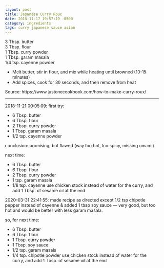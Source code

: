 ```yaml
---
layout: post
title: Japanese Curry Roux
date: 2018-11-17 19:57:19 -0500
category: ingredients
tags: curry japanese sauce asian
---
```

3 Tbsp. butter  
3 Tbsp. flour  
1 Tbsp. curry powder  
1 Tbsp. garam masala  
1/4 tsp. cayenne powder  
<ul>
 	<li>Melt butter, stir in flour, and mix while heating until browned (10-15 minutes)</li>
 	<li>Add spices, cook for 30 seconds, and then remove from heat</li>
</ul>
Source: https://www.justonecookbook.com/how-to-make-curry-roux/  

---

2018-11-21 00:05:09: first try:
* 6 Tbsp. butter
* 6 Tbsp. flour
* 2 Tbsp. curry powder
* 1 Tbsp. garam masala
* 1/2 tsp. cayenne powder

conclusion: promising, but flawed (way too hot, too spicy, missing umami)

next time:

* 6 Tbsp. butter
* 6 Tbsp. flour
* 2 Tbsp. curry powder
* 1 tsp. garam masala
* 1/8 tsp. cayenne
use chicken stock instead of water for the curry, and add 1 Tbsp. of sesame oil at the end

2020-03-31 22:41:55: made recipe as directed except 1/2 tsp chipotle pepper instead
of cayenne & added 1 tbsp soy sauce — very good, but too hot and would be better with
less garam masala.

so, for next time: 
* 6 Tbsp. butter
* 6 Tbsp. flour
* 1 Tbsp. curry powder
* 1 Tbsp. soy sauce
* 1/2 tsp. garam masala
* 1/4 tsp. chipotle powder
use chicken stock instead of water for the curry, and add 1 Tbsp. of sesame oil at the end
